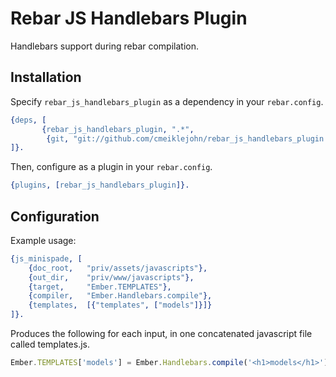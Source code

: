 # Rebar JS Handlebars Plugin

Handlebars support during rebar compilation.

## Installation

Specify ```rebar_js_handlebars_plugin``` as a dependency in your ```rebar.config```.

```erlang
{deps, [
       {rebar_js_handlebars_plugin, ".*",
        {git, "git://github.com/cmeiklejohn/rebar_js_handlebars_plugin.git", {branch, "master"}}}
]}.
```

Then, configure as a plugin in your ```rebar.config```.

```erlang
{plugins, [rebar_js_handlebars_plugin]}.
```

## Configuration

Example usage:

```erlang
{js_minispade, [
    {doc_root,   "priv/assets/javascripts"},
    {out_dir,    "priv/www/javascripts"},
    {target,     "Ember.TEMPLATES"},
    {compiler,   "Ember.Handlebars.compile"},
    {templates,  [{"templates", ["models"]}]}
]}.
```

Produces the following for each input, in one concatenated javascript file called templates.js.

```javascript
Ember.TEMPLATES['models'] = Ember.Handlebars.compile('<h1>models</h1>').
```
